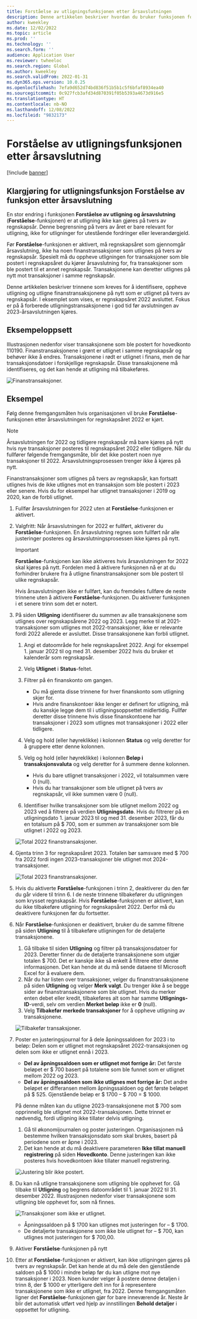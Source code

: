 ```yaml
---
title: Forståelse av utligningsfunksjonen etter årsavslutningen
description: Denne artikkelen beskriver hvordan du bruker funksjonen for forståelse mellom utligningsfunksjon etter at årsavslutningsprosessen er kjørt.
author: kweekley
ms.date: 12/02/2022
ms.topic: article
ms.prod: ''
ms.technology: ''
ms.search.form: ''
audience: Application User
ms.reviewer: twheeloc
ms.search.region: Global
ms.author: kweekley
ms.search.validFrom: 2022-01-31
ms.dyn365.ops.version: 10.0.25
ms.openlocfilehash: 7efa9d652d74bd836f51b5b1c5f6bfaf8934ea40
ms.sourcegitcommit: 0c927fcb3afd34d870391f05b5393a4673d916e5
ms.translationtype: HT
ms.contentlocale: nb-NO
ms.lasthandoff: 12/08/2022
ms.locfileid: "9832173"
---
```

# <a name="awareness-between-ledger-settlement-feature-after-year-end-close"></a>Forståelse av utligningsfunksjonen etter årsavslutning

[!include [banner](../includes/banner.md)]

## <a name="preparing-for-the-ledger-settlement-awareness-feature-after-year-end-close"></a>Klargjøring for utligningsfunksjon Forståelse av funksjon etter årsavslutning

En stor endring i funksjonen **Forståelse av utligning og årsavslutning** (**Forståelse**-funksjonen) er at utligning ikke kan gjøres på tvers av regnskapsår. Denne begrensning på tvers av året er bare relevant for utligning, ikke for utligninger for utestående fordringer eller leverandørgjeld.

Før **Forståelse**-funksjonen er aktivert, må regnskapsåret som gjennomgår årsavslutning, ikke ha noen finanstransaksjoner som utlignes på tvers av regnskapsår. Spesielt må du oppheve utligningen for transaksjoner som ble postert i regnskapsåret du kjører årsavslutning for, fra transaksjoner som ble postert til et annet regnskapsår. Transaksjonene kan deretter utlignes på nytt mot transaksjoner i samme regnskapsår.

Denne artikkelen beskriver trinnene som kreves for å identifisere, oppheve utligning og utligne finanstransaksjonene på nytt som er utlignet på tvers av regnskapsår. I eksemplet som vises, er regnskapsåret 2022 avsluttet. Fokus er på å forberede utligningstransaksjonene i god tid før avslutningen av 2023-årsavslutningen kjøres.

## <a name="example-setup"></a>Eksempeloppsett

Illustrasjonen nedenfor viser transaksjonene som ble postert for hovedkonto 110190. Finanstransaksjonene i grønt er utlignet i samme regnskapsår og behøver ikke å endres. Transaksjonene i rødt er utlignet i finans, men de har transaksjonsdatoer i forskjellige regnskapsår. Disse transaksjonene må identifiseres, og det kan hende at utligning må tilbakeføres.

![Finanstransaksjoner.](./media/afterYEC1.png)

## <a name="example"></a>Eksempel

Følg denne fremgangsmåten hvis organisasjonen vil bruke **Forståelse**-funksjonen etter årsavslutningen for regnskapsåret 2022 er kjørt.

> [!NOTE]
> Årsavslutningen for 2022 og tidligere regnskapsår må bare kjøres på nytt hvis nye transaksjoner posteres til regnskapsåret 2022 eller tidligere. Når du fullfører følgende fremgangsmåte, blir det ikke postert noen nye transaksjoner til 2022. Årsavslutningsprosessen trenger ikke å kjøres på nytt.
>
> Finanstransaksjoner som utlignes på tvers av regnskapsår, kan fortsatt utlignes hvis de ikke utlignes mot en transaksjon som ble postert i 2023 eller senere. Hvis du for eksempel har utlignet transaksjoner i 2019 og 2020, kan de forbli utlignet.

1. Fullfør årsavslutningen for 2022 uten at **Forståelse**-funksjonen er aktivert.
2. Valgfritt: Når årsavslutningen for 2022 er fullført, aktiverer du **Forståelse**-funksjonen. En årsavslutning regnes som fullført når alle justeringer posteres og årsavslutningsprosessen ikke kjøres på nytt.

    > [!IMPORTANT]
    > **Forståelse**-funksjonen kan ikke aktiveres hvis årsavslutningen for 2022 skal kjøres på nytt. Fordelen med å aktivere funksjonen nå er at du forhindrer brukere fra å utligne finanstransaksjoner som ble postert til ulike regnskapsår.

    Hvis årsavslutningen ikke er fullført, kan du fremdeles fullføre de neste trinnene uten å aktivere **Forståelse**-funksjonen. Du aktiverer funksjonen i et senere trinn som det er notert.

3. På siden **Utligning** identifiserer du summen av alle transaksjonene som utlignes over regnskapsårene 2022 og 2023. Legg merke til at 2021-transaksjoner som utlignes mot 2022-transaksjoner, ikke er relevante fordi 2022 allerede er avsluttet. Disse transaksjonene kan forbli utlignet.

    1. Angi et datoområde for hele regnskapsåret 2022. Angi for eksempel 1. januar 2022 til og med 31. desember 2022 hvis du bruker et kalenderår som regnskapsår.
    2. Velg **Utlignet** i **Status**-feltet.
    3. Filtrer på én finanskonto om gangen.

        - Du må gjenta disse trinnene for hver finanskonto som utligning skjer for.
        - Hvis andre finanskontoer ikke lenger er definert for utligning, må du kanskje legge dem til i utligningsoppsettet midlertidig. Fullfør deretter disse trinnene hvis disse finanskontoene har transaksjoner i 2023 som utlignes mot transaksjoner i 2022 eller tidligere.

    4. Velg og hold (eller høyreklikke) i kolonnen **Status** og velg deretter for å gruppere etter denne kolonnen.
    5. Velg og hold (eller høyreklikke) i kolonnen **Beløp i transaksjonsvaluta** og velg deretter for å summere denne kolonnen.

        - Hvis du bare utlignet transaksjoner i 2022, vil totalsummen være 0 (null).
        - Hvis du har transaksjoner som ble utlignet på tvers av regnskapsår, vil ikke summen være 0 (null).

    6. Identifiser hvilke transaksjoner som ble utlignet mellom 2022 og 2023 ved å filtrere på verdien **Utligningsdato**. Hvis du filtrerer på en utligningsdato 1. januar 2023 til og med 31. desember 2023, får du en totalsum på $ 700, som er summen av transaksjoner som ble utlignet i 2022 og 2023.

    ![Total 2022 finanstransaksjoner.](./media/afterYEC2.png)

4. Gjenta trinn 3 for regnskapsåret 2023. Totalen bør samsvare med $ 700 fra 2022 fordi ingen 2023-transaksjoner ble utlignet mot 2024-transaksjoner.

    ![Total 2023 finanstransaksjoner.](./media/afterYEC3.png)

5. Hvis du aktiverte **Forståelse**-funksjonen i trinn 2, deaktiverer du den før du går videre til trinn 6. I de neste trinnene tilbakefører du utligningen som krysset regnskapsår. Hvis **Forståelse**-funksjonen er aktivert, kan du ikke tilbakeføre utligning for regnskapsåret 2022. Derfor må du deaktivere funksjonen før du fortsetter.
6. Når **Forståelse**-funksjonen er deaktivert, bruker du de samme filtrene på siden **Utligning** til å tilbakeføre utligningen for de detaljerte transaksjonene.

    1. Gå tilbake til siden **Utligning** og filtrer på transaksjonsdatoer for 2023. Deretter finner du de detaljerte transaksjonene som utgjør totalen $ 700. Det er kanskje ikke så enkelt å filtrere etter denne informasjonen. Det kan hende at du må sende dataene til Microsoft Excel for å evaluere dem.
    2. Når du har listen over transaksjoner, velger du finanstransaksjonene på siden **Utligning** og velger **Merk valgt**. Du trenger ikke å se begge sider av finanstransaksjonene som ble utlignet. Hvis du merker enten debet eller kredit, tilbakeføres alt som har samme **Utlignings-ID**-verdi, selv om verdien **Merket beløp** ikke er **0** (null).
    3. Velg **Tilbakefør merkede transaksjoner** for å oppheve utligning av transaksjonene.

    ![Tilbakefør transaksjoner.](./media/afterYEC4.png)

7. Poster en justeringsjournal for å dele åpningssaldoen for 2023 i to beløp: Delen som er utlignet mot regnskapsåret 2022-transaksjonen og delen som ikke er utlignet ennå i 2023.

    - **Del av åpningssaldoen som er utlignet mot forrige år:** Det første beløpet er $ 700 basert på totalene som ble funnet som er utlignet mellom 2022 og 2023.
    - **Del av åpningssaldoen som ikke utlignes mot forrige år:** Det andre beløpet er differansen mellom åpningssaldoen og det første beløpet på $ 525. Gjenstående beløp er $ 1700 – $ 700 = $ 1000.

    På denne måten kan du utligne 2023-transaksjonene mot $ 700 som opprinnelig ble utlignet mot 2022-transaksjonen. Dette trinnet er nødvendig, fordi utligning ikke tillater delvis utligning.

    1. Gå til økonomijournalen og poster justeringen. Organisasjonen må bestemme hvilken transaksjonsdato som skal brukes, basert på periodene som er åpne i 2023.
    2. Det kan hende at du må deaktivere parameteren **Ikke tillat manuell registrering** på siden **Hovedkonto**. Denne justeringen kan ikke posteres hvis hovedkontoen ikke tillater manuell registrering.

    ![Justering blir ikke postert.](./media/afterYEC5.png)

8. Du kan nå utligne transaksjonene som utligning ble opphevet for. Gå tilbake til **Utligning** og begrens datoområdet til 1. januar 2022 til 31. desember 2022. Illustrasjonen nedenfor viser transaksjonene som utligning ble opphevet for, som nå finnes.

    ![Transaksjoner som ikke er utlignet.](./media/afterYEC6.png)

    - Åpningssaldoen på $ 1700 kan utlignes mot justeringen for – $ 1700.
    - De detaljerte transaksjonene som ikke ble utlignet for – $ 700, kan utlignes mot justeringen for $ 700,00.

9. Aktiver **Forståelse**-funksjonen på nytt
10. Etter at **Forståelse**-funksjonen er aktivert, kan ikke utligningen gjøres på tvers av regnskapsår. Det kan hende at du må dele den gjenstående saldoen på $ 1000 i mindre beløp før du kan utligne mot nye transaksjoner i 2023. Noen kunder velger å postere denne detaljen i trinn 8, der $ 1000 er ytterligere delt inn for å representere transaksjonene som ikke er utlignet, fra 2022. Denne fremgangsmåten ligner det **Forståelse**-funksjonen gjør for bare inneværende år. Neste år blir det automatisk utført ved hjelp av innstillingen **Behold detaljer** i oppsettet for utligning.
